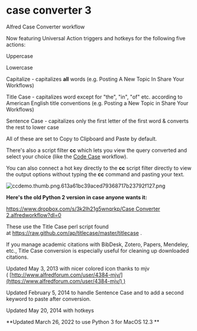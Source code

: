 # case converter 3
 Alfred Case Converter workflow


  Now featuring Universal Action triggers and hotkeys for the following five actions:

  


Uppercase

Lowercase

Capitalize - capitalizes **all** words (e.g. Posting A New Topic In Share Your Workflows)

Title Case - capitalizes word except for "the", "in", "of" etc. according to American English title conventions (e.g. Posting a New Topic in Share Your Workflows)

Sentence Case - capitalizes only the first letter of the first word & converts the rest to lower case

  


All of these are set to Copy to Clipboard and Paste by default.

  


There's also a script filter **cc** which lets you view the query converted and select your choice (like the [Code Case](https://www.alfredforum.com/topic/4818-code-case/) workflow).

  


You can also connect a hot key directly to the **cc** script filter directly to view the output options without typing the **cc** command and pasting your text.

  


![ccdemo.thumb.png.613a61bc39aced79368717b23792f127.png](//content.invisioncic.com/r229491/monthly_2018_02/ccdemo.thumb.png.613a61bc39aced79368717b23792f127.png)



**Here's the old Python 2 version in case anyone wants it:**

  


[https://www.dropbox.com/s/3k2lh21g5wnqrkp/Case Converter 2.alfredworkflow?dl=0](https://www.dropbox.com/s/3k2lh21g5wnqrkp/Case%20Converter%202.alfredworkflow?dl=0)

 


These use the Title Case perl script found at <https://raw.github.com/ap/titlecase/master/titlecase> .

  
If you manage academic citations with BibDesk, Zotero, Papers, Mendeley, etc., Title Case conversion is especially useful for cleaning up downloaded citations.

Updated May 3, 2013 with nicer colored icon thanks to mjv ( [http://www.alfredforum.com/user/4384-mjv/](https://www.alfredforum.com/user/4384-mjv/) )

Updated February 5, 2014 to handle Sentence Case and to add a second keyword to paste after conversion.

Updated May 20, 2014 with hotkeys

**Updated March 26, 2022 to use Python 3 for MacOS 12.3 **
